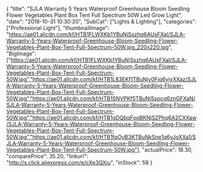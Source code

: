 {
	"title": "SJLA Warranty 5 Years Waterproof Greenhouse Bloom Seedling Flower Vegetables Plant Box Tent Full Spectrum 50W Led Grow Light",
	"date": "2018-10-31 10:30:20",
	"SubCat": ["Lights & Lighting"],
	"categories": ["Professional Light"],
	"thumbnailImage": "https://ae01.alicdn.com/kf/HTB1FLWXKb1YBuNjSszhq6AUsFXaI/SJLA-Warranty-5-Years-Waterproof-Greenhouse-Bloom-Seedling-Flower-Vegetables-Plant-Box-Tent-Full-Spectrum-50W.jpg_220x220.jpg",
	"BigImage": ["https://ae01.alicdn.com/kf/HTB1FLWXKb1YBuNjSszhq6AUsFXaI/SJLA-Warranty-5-Years-Waterproof-Greenhouse-Bloom-Seedling-Flower-Vegetables-Plant-Box-Tent-Full-Spectrum-50W.jpg","https://ae01.alicdn.com/kf/HTB1L83EKf1TBuNjy0Fjq6yjyXXaz/SJLA-Warranty-5-Years-Waterproof-Greenhouse-Bloom-Seedling-Flower-Vegetables-Plant-Box-Tent-Full-Spectrum-50W.jpg","https://ae01.alicdn.com/kf/HTB1SNVPKf5TBuNjSspcq6znGFXaN/SJLA-Warranty-5-Years-Waterproof-Greenhouse-Bloom-Seedling-Flower-Vegetables-Plant-Box-Tent-Full-Spectrum-50W.jpg","https://ae01.alicdn.com/kf/HTB1gDQbqFooBKNjSZPhq6A2CXXaw/SJLA-Warranty-5-Years-Waterproof-Greenhouse-Bloom-Seedling-Flower-Vegetables-Plant-Box-Tent-Full-Spectrum-50W.jpg","https://ae01.alicdn.com/kf/HTB1fqOyB3KTBuNkSne1q6yJoXXa1/SJLA-Warranty-5-Years-Waterproof-Greenhouse-Bloom-Seedling-Flower-Vegetables-Plant-Box-Tent-Full-Spectrum-50W.jpg"],
	"actualPrice": 18.30,
	"comparePrice": 35.20,
	"linkurl": "http://s.click.aliexpress.com/e/cXe3QXiu",
	"inStock": 58
}
